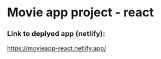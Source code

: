 # Movie app project - react

### Link to deplyed app (netlify):

https://movieapp-react.netlify.app/
